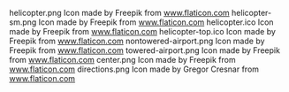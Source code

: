 helicopter.png          Icon made by Freepik from www.flaticon.com
helicopter-sm.png       Icon made by Freepik from www.flaticon.com
helicopter.ico          Icon made by Freepik from www.flaticon.com
helicopter-top.ico      Icon made by Freepik from www.flaticon.com
nontowered-airport.png  Icon made by Freepik from www.flaticon.com
towered-airport.png     Icon made by Freepik from www.flaticon.com
center.png              Icon made by Freepik from www.flaticon.com
directions.png          Icon made by Gregor Cresnar from www.flaticon.com
